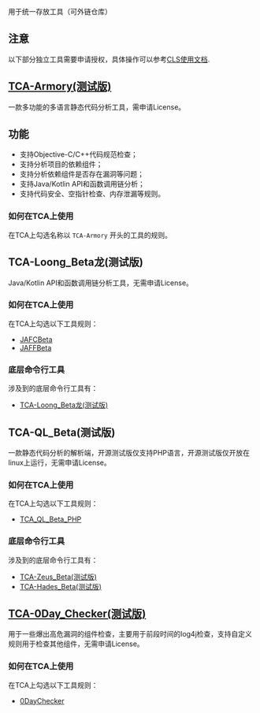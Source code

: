 用于统一存放工具（可外链仓库）

## **注意**
以下部分独立工具需要申请授权，具体操作可以参考[CLS使用文档](https://tencent.github.io/CodeAnalysis/zh/quickStarted/enhanceDeploy.html).

## [TCA-Armory(测试版)](https://github.com/TCATools/TCA-Armory)
一款多功能的多语言静态代码分析工具，需申请License。
## 功能
- 支持Objective-C/C++代码规范检查；
- 支持分析项目的依赖组件；
- 支持分析依赖组件是否存在漏洞等问题；
- 支持Java/Kotlin API和函数调用链分析；
- 支持代码安全、空指针检查、内存泄漏等规则。

### 如何在TCA上使用
在TCA上勾选名称以 `TCA-Armory` 开头的工具的规则。

## TCA-Loong_Beta龙(测试版)
Java/Kotlin API和函数调用链分析工具，无需申请License。

### 如何在TCA上使用
在TCA上勾选以下工具规则：
- [JAFCBeta](../server/projects/main/apps/scan_conf/management/commands/open_source/jafc_beta.json#L4)
- [JAFFBeta](../server/projects/main/apps/scan_conf/management/commands/open_source/jaff_beta.json#L4)

### 底层命令行工具
涉及到的底层命令行工具有：
- [TCA-Loong_Beta龙(测试版)](https://github.com/TCATools/loong_beta)

## TCA-QL_Beta(测试版)
一款静态代码分析的解析端，开源测试版仅支持PHP语言，开源测试版仅开放在linux上运行，无需申请License。

### 如何在TCA上使用
在TCA上勾选以下工具规则：
- [TCA_QL_Beta_PHP](../server/projects/main/apps/scan_conf/management/commands/open_source/tca_ql_php_beta.json#L4)

### 底层命令行工具
涉及到的底层命令行工具有：
- [TCA-Zeus_Beta(测试版)](https://github.com/TCATools/Zeus_Beta)
- [TCA-Hades_Beta(测试版)](https://github.com/TCATools/Hades_Beta)

## [TCA-0Day_Checker(测试版)](https://github.com/TCATools/codedog_0Day_checker)
用于一些爆出高危漏洞的组件检查，主要用于前段时间的log4j检查，支持自定义规则用于检查其他组件，无需申请License。

### 如何在TCA上使用
在TCA上勾选以下工具规则：
- [0DayChecker](../server/projects/main/apps/scan_conf/management/commands/open_source/0daychecker.json#L4)
